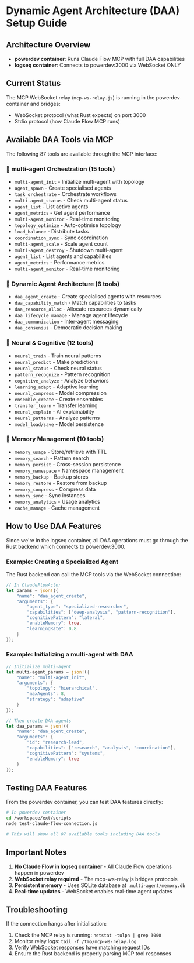 # Dynamic Agent Architecture (DAA) Setup Guide

## Architecture Overview

- **powerdev container**: Runs Claude Flow MCP with full DAA capabilities
- **logseq container**: Connects to powerdev:3000 via WebSocket ONLY

## Current Status

The MCP WebSocket relay (`mcp-ws-relay.js`) is running in the powerdev container and bridges:
- WebSocket protocol (what Rust expects) on port 3000
- Stdio protocol (how Claude Flow MCP runs)

## Available DAA Tools via MCP

The following 87 tools are available through the MCP interface:

### 🐝 multi-agent Orchestration (15 tools)
- `multi-agent_init` - Initialize multi-agent with topology
- `agent_spawn` - Create specialised agents
- `task_orchestrate` - Orchestrate workflows
- `multi-agent_status` - Check multi-agent status
- `agent_list` - List active agents
- `agent_metrics` - Get agent performance
- `multi-agent_monitor` - Real-time monitoring
- `topology_optimize` - Auto-optimise topology
- `load_balance` - Distribute tasks
- `coordination_sync` - Sync coordination
- `multi-agent_scale` - Scale agent count
- `multi-agent_destroy` - Shutdown multi-agent
- `agent_list` - List agents and capabilities
- `agent_metrics` - Performance metrics
- `multi-agent_monitor` - Real-time monitoring

### 🤖 Dynamic Agent Architecture (6 tools)
- `daa_agent_create` - Create specialised agents with resources
- `daa_capability_match` - Match capabilities to tasks
- `daa_resource_alloc` - Allocate resources dynamically
- `daa_lifecycle_manage` - Manage agent lifecycle
- `daa_communication` - Inter-agent messaging
- `daa_consensus` - Democratic decision making

### 🧠 Neural & Cognitive (12 tools)
- `neural_train` - Train neural patterns
- `neural_predict` - Make predictions
- `neural_status` - Check neural status
- `pattern_recognize` - Pattern recognition
- `cognitive_analyze` - Analyze behaviors
- `learning_adapt` - Adaptive learning
- `neural_compress` - Model compression
- `ensemble_create` - Create ensembles
- `transfer_learn` - Transfer learning
- `neural_explain` - AI explainability
- `neural_patterns` - Analyze patterns
- `model_load/save` - Model persistence

### 💾 Memory Management (10 tools)
- `memory_usage` - Store/retrieve with TTL
- `memory_search` - Pattern search
- `memory_persist` - Cross-session persistence
- `memory_namespace` - Namespace management
- `memory_backup` - Backup stores
- `memory_restore` - Restore from backup
- `memory_compress` - Compress data
- `memory_sync` - Sync instances
- `memory_analytics` - Usage analytics
- `cache_manage` - Cache management

## How to Use DAA Features

Since we're in the logseq container, all DAA operations must go through the Rust backend which connects to powerdev:3000.

### Example: Creating a Specialized Agent

The Rust backend can call the MCP tools via the WebSocket connection:

```rust
// In ClaudeFlowActor
let params = json!({
    "name": "daa_agent_create",
    "arguments": {
        "agent_type": "specialized-researcher",
        "capabilities": ["deep-analysis", "pattern-recognition"],
        "cognitivePattern": "lateral",
        "enableMemory": true,
        "learningRate": 0.8
    }
});
```

### Example: Initializing a multi-agent with DAA

```rust
// Initialize multi-agent
let multi-agent_params = json!({
    "name": "multi-agent_init",
    "arguments": {
        "topology": "hierarchical",
        "maxAgents": 8,
        "strategy": "adaptive"
    }
});

// Then create DAA agents
let daa_params = json!({
    "name": "daa_agent_create",
    "arguments": {
        "id": "research-lead",
        "capabilities": ["research", "analysis", "coordination"],
        "cognitivePattern": "systems",
        "enableMemory": true
    }
});
```

## Testing DAA Features

From the powerdev container, you can test DAA features directly:

```bash
# In powerdev container
cd /workspace/ext/scripts
node test-claude-flow-connection.js

# This will show all 87 available tools including DAA tools
```

## Important Notes

1. **No Claude Flow in logseq container** - All Claude Flow operations happen in powerdev
2. **WebSocket relay required** - The mcp-ws-relay.js bridges protocols
3. **Persistent memory** - Uses SQLite database at `.multi-agent/memory.db`
4. **Real-time updates** - WebSocket enables real-time agent updates

## Troubleshooting

If the connection hangs after initialisation:
1. Check the MCP relay is running: `netstat -tulpn | grep 3000`
2. Monitor relay logs: `tail -f /tmp/mcp-ws-relay.log`
3. Verify WebSocket responses have matching request IDs
4. Ensure the Rust backend is properly parsing MCP tool responses